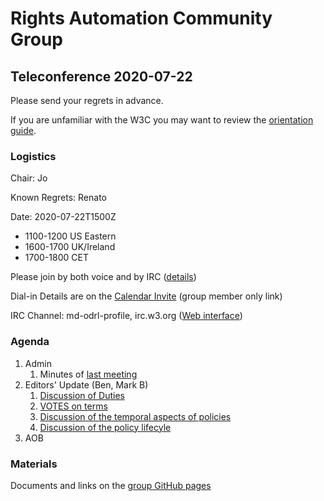 # Rights Automation Community Group

## Teleconference 2020-07-22

Please send your regrets in advance.

If you are unfamiliar with the W3C you may want to review the [orientation guide](https://w3c.github.io/market-data-odrl-profile/orientation.html).

### Logistics

Chair: Jo

Known Regrets: Renato

Date: 2020-07-22T1500Z
*  1100-1200 US Eastern
*  1600-1700 UK/Ireland
*  1700-1800 CET

Please join by both voice and by IRC ([details](https://w3c.github.io/market-data-odrl-profile/orientation.html#irc))

Dial-in Details are on the [Calendar Invite](http://www.w3.org/2020/04/md-odrl-profile.ics) (group member only link)

IRC Channel: md-odrl-profile, irc.w3.org ([Web interface](http://irc.w3.org))

### Agenda

1. Admin
    1. Minutes of [last meeting](https://www.w3.org/2020/07/08-md-odrl-profile-minutes.html)
2. Editors' Update (Ben, Mark B)
    1. [Discussion of Duties](https://w3c.github.io/market-data-odrl-profile/discussions/2020-07-22/terms.html)
    2. [VOTES on terms](https://w3c.github.io/market-data-odrl-profile/Vote.html)
    3. [Discussion of the temporal aspects of policies](https://github.com/w3c/market-data-odrl-profile/issues/12)
    4. [Discussion of the policy lifecyle](https://github.com/w3c/market-data-odrl-profile/issues/13)
3. AOB

### Materials

Documents and links on the [group GitHub pages](https://w3c.github.io/market-data-odrl-profile)
